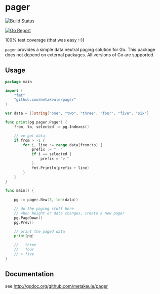 
pager
=====

[![Build Status](https://secure.travis-ci.org/metakeule/pager.png)](http://travis-ci.org/metakeule/pager)

[![Go Report](https://goreportcard.com/badge/github.com/metakeule/pager)](https://goreportcard.com/report/github.com/metakeule/pager)

100% test coverage (that was easy :-))

`pager` provides a simple data neutral paging solution for Go.
This package does not depend on external packages.
All versions of Go are supported.


Usage
-----

```go
package main

import (
	"fmt"
	"github.com/metakeule/pager"
)

var data = []string{"one", "two", "three", "four", "five", "six"}

func print(pg pager.Pager) {
	from, to, selected := pg.Indexes()

    // we got data
	if from > -1 {  
		for i, line := range data[from:to] {
			prefix := "  "
			if i == selected {
				prefix = "> "
			}
			fmt.Println(prefix + line)
		}
	}
}

func main() {
	
	pg := pager.New(3, len(data))

    // do the paging stuff here
    // when height or data changes, create a new pager
	pg.PageDown()
	pg.Prev()

    // print the paged data
	print(pg)

	//   three
	//   four
	// > five
}
```

Documentation
-------------

see http://godoc.org/github.com/metakeule/pager